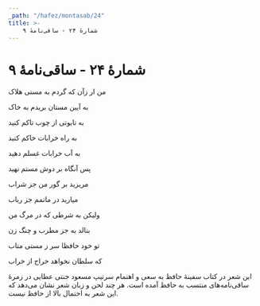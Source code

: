 ```yaml
---
_path: "/hafez/montasab/24"
title: >-
    شمارهٔ ۲۴ - ساقی‌نامهٔ ۹
---
```

# شمارهٔ ۲۴ - ساقی‌نامهٔ ۹

<div class="b" id="bn1"><div class="m1"><p>من ار زآن که گردم به مستی هلاک</p></div>
<div class="m2"><p>به آیین مستان بریدم به خاک</p></div></div>
<div class="b" id="bn2"><div class="m1"><p>به تابوتی از چوب تاکم کنید</p></div>
<div class="m2"><p>به راه خرابات خاکم کنید</p></div></div>
<div class="b" id="bn3"><div class="m1"><p>به آب خرابات غسلم دهید</p></div>
<div class="m2"><p>پس آنگاه بر دوش مستم نهید</p></div></div>
<div class="b" id="bn4"><div class="m1"><p>مریزید بر گور من جز شراب</p></div>
<div class="m2"><p>میارید در ماتمم جز رباب</p></div></div>
<div class="b" id="bn5"><div class="m1"><p>ولیکن به شرطی که در مرگ من</p></div>
<div class="m2"><p>بنالد به جز مطرب و چنگ زن</p></div></div>
<div class="b" id="bn6"><div class="m1"><p>تو خود حافظا سر ز مستی متاب</p></div>
<div class="m2"><p>که سلطان نخواهد خراج از خراب</p></div></div>
<div class="n" id="bn7"><p>این شعر در کتاب سفینهٔ حافظ به سعی و اهتمام سرتیپ مسعود جنتی عطایی در زمرهٔ ساقی‌نامه‌های منتسب به حافظ آمده است. هر چند لحن و زبان شعر نشان می‌دهد که این شعر به احتمال بالا از حافظ نیست.</p></div>
